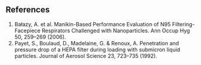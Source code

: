 

## References

1. Bałazy, A. et al. Manikin-Based Performance Evaluation of N95 Filtering-Facepiece Respirators Challenged with Nanoparticles. Ann Occup Hyg 50, 259–269 (2006).
2. Payet, S., Boulaud, D., Madelaine, G. & Renoux, A. Penetration and pressure drop of a HEPA filter during loading with submicron liquid particles. Journal of Aerosol Science 23, 723–735 (1992).
